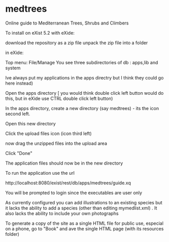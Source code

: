 # medtrees
Online guide to Mediterranean Trees, Shrubs and Climbers

To install on eXist 5.2 with eXide:

download the repository as a zip file
unpack the zip file into a folder

in eXide:

Top menu: File/Manage
You see three subdirectories of db : apps,lib and system 

Ive always put my applications in the apps directry  but I think they could go here instead)

Open the apps directory [ you would think double click left button would do this, but in eXide use CTRL double click left button)

In the apps directory, create a new directory (say medtrees)  - its the icon second left.

Open this new directory

Click the upload files icon (icon third left)

now drag the  unzipped files into the upload area

Click "Done"

The application files should now be in the new directory

To run the application use the url

http://localhost:8080/exist/rest/db/apps/medtrees/guide.xq

You will be prompted to login since the executables are user only 

As currently configured you can add illustrations to an existing species but it lacks the ability to add a species (other than editing mymedlist.xml) . 
It also lacks the ability to include your own photographs

To generate a copy of the site as a single HTML file for public use, especial on a phone, go to "Book"  and ave the single HTML page (with its resources folder) 
